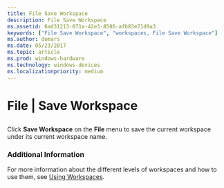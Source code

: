 ```yaml
---
title: File Save Workspace
description: File Save Workspace
ms.assetid: 6ad31213-071a-42e3-8586-afb83e71d9a3
keywords: ["File Save Workspace", "workspaces, File Save Workspace"]
ms.author: domars
ms.date: 05/23/2017
ms.topic: article
ms.prod: windows-hardware
ms.technology: windows-devices
ms.localizationpriority: medium
---
```


# File | Save Workspace


## <span id="ddk_file_save_workspace_dbg"></span><span id="DDK_FILE_SAVE_WORKSPACE_DBG"></span>


Click **Save Workspace** on the **File** menu to save the current workspace under its current workspace name.

### <span id="additional_information"></span><span id="ADDITIONAL_INFORMATION"></span>Additional Information

For more information about the different levels of workspaces and how to use them, see [Using Workspaces](using-workspaces.md).

 

 





